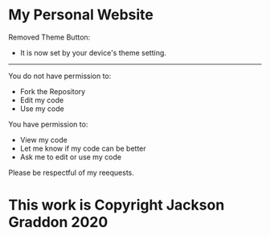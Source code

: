 # My Personal Website

Removed Theme Button:
- It is now set by your device's theme setting.

----------------------------------
You do not have permission to:
- Fork the Repository
- Edit my code
- Use my code

You have permission to:
- View my code
- Let me know if my code can be better
- Ask me to edit or use my code

Please be respectful of my reequests.

# This work is Copyright Jackson Graddon 2020
